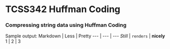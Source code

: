 # TCSS342 Huffman Coding
### Compressing string data using Huffman Coding

Sample output:
Markdown | Less | Pretty
--- | --- | ---
*Still* | `renders` | **nicely**
1 | 2 | 3
